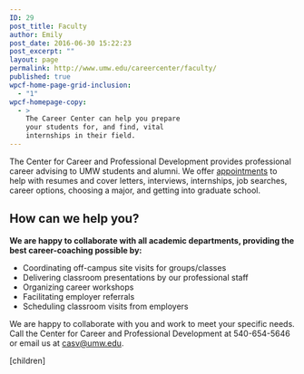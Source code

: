 ```yaml
---
ID: 29
post_title: Faculty
author: Emily
post_date: 2016-06-30 15:22:23
post_excerpt: ""
layout: page
permalink: http://www.umw.edu/careercenter/faculty/
published: true
wpcf-home-page-grid-inclusion:
  - "1"
wpcf-homepage-copy:
  - >
    The Career Center can help you prepare
    your students for, and find, vital
    internships in their field.
---
```

The Center for Career and Professional Development provides professional career advising to UMW students and alumni. We offer <a href="https://www.umw.edu/careercenter/students/appointments/">appointments</a> to help with resumes and cover letters, interviews, internships, job searches, career options, choosing a major, and getting into graduate school.
<h2>How can we help you?</h2>
<strong>We are happy to collaborate with all academic departments, providing the best career-coaching possible by:</strong>
<ul>
 	<li>Coordinating off-campus site visits for groups/classes</li>
 	<li>Delivering classroom presentations by our professional staff</li>
 	<li>Organizing career workshops</li>
 	<li>Facilitating employer referrals</li>
 	<li>Scheduling classroom visits from employers</li>
</ul>
We are happy to collaborate with you and work to meet your specific needs. Call the Center for Career and Professional Development at 540-654-5646 or email us at <a href="mailto:casv@umw.edu">casv@umw.edu</a>.

[children]